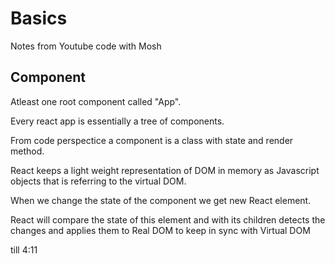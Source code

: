 # Basics

Notes from Youtube code with Mosh

## Component

Atleast one root component called "App".

Every react app is essentially a tree of components.

From code perspectice a component is a class with state and render method.

React keeps a light weight representation of DOM in memory as Javascript objects that is referring to the 
virtual DOM.

When we change the state of the component we get new React element.

React will compare the state of this element and with its children detects the changes and applies them to Real DOM
to keep in sync with Virtual DOM

till 4:11